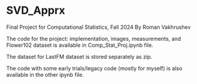 # SVD_Apprx
Final Project for Computational Statistics, Fall 2024
By Roman Vakhrushev

The code for the project: implementation, images, measurements, and Flower102 dataset is available in Comp_Stat_Proj.ipynb file.

The dataset for LastFM dataset is stored separately as zip.

The code with some early trials/legacy code (mostly for myself) is also available in the other ipynb file.

